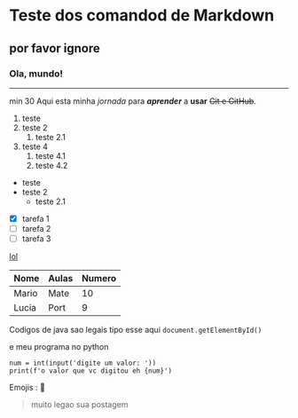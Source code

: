 # Teste dos comandod de Markdown
## por favor ignore 
### Ola, mundo!
---
min 30 
Aqui esta minha _jornada_ para ___aprender___ a __usar__ ~~Git e GitHub~~.

1. teste
2. teste 2
   1. teste 2.1
4. teste 4
   1. teste 4.1
   2. teste 4.2

* teste
* teste 2
   * teste 2.1
 
- [x] tarefa 1 
- [ ] tarefa 2 
- [ ] tarefa 3

[lol](www.cursoemvideo.com)

Nome | Aulas | Numero
--- | --- | ---
Mario | Mate | 10
Lucia | Port | 9

Codigos de java sao legais 
tipo esse aqui 
`document.getElementById()`

e meu programa no python
```
num = int(input('digite um valor: '))
print(f'o valor que vc digitou eh {num}')
```

Emojis
:
🖖
>muito legao sua postagem
